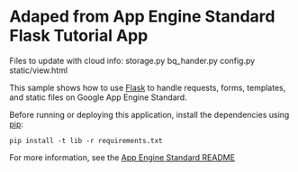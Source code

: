 # Adaped from  App Engine Standard Flask Tutorial App

Files to update with cloud info:
storage.py
bq_hander.py
config.py
static/view.html



This sample shows how to use [Flask](http://flask.pocoo.org/) to handle
requests, forms, templates, and static files on Google App Engine Standard.

Before running or deploying this application, install the dependencies using
[pip](http://pip.readthedocs.io/en/stable/):

    pip install -t lib -r requirements.txt

For more information, see the [App Engine Standard README](../../README.md)
